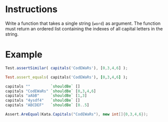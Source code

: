 # Instructions 

Write a function that takes a single string (`word`) as argument. The function must return an ordered list containing the indexes of all capital letters in the string.

# Example

```javascript
Test.assertSimilar( capitals('CodEWaRs'), [0,3,4,6] );
```
```ruby
Test.assert_equals( capitals('CodEWaRs'), [0,3,4,6] );
```
```haskell
capitals ""         `shouldBe` []
capitals "CodEWaRs" `shouldBe` [0,3,4,6]
capitals "aAbB"     `shouldBe` [1,3]
capitals "4ysdf4"   `shouldBe` []
capitals "ABCDEF"   `shouldBe` [0..5]
```
```csharp
Assert.AreEqual(Kata.Capitals("CodEWaRs"), new int[]{0,3,4,6});
```